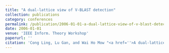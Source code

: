 ```yaml
---
title: "A dual-lattice view of V-BLAST detection"
collection: publications
category: conferences
permalink: /publication/2006-01-01-a-dual-lattice-view-of-v-blast-detection
date: 2006-01-01
venue: 'IEEE Inform. Theory Workshop'
paperurl: ''
citation: 'Cong Ling, Lu Gan, and Wai Ho Mow "<a href=''>A dual-lattice view of V-BLAST detection</a>", IEEE Inform. Theory Workshop, Chengdu, China, Oct. 2006.'
---
```

